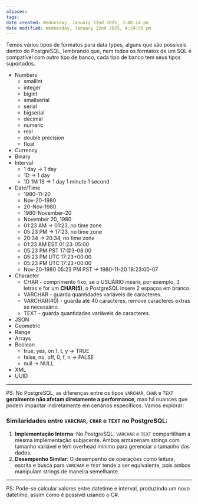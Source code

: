 ```yaml
---
aliases: 
tags: 
date created: Wednesday, January 22nd 2025, 3:48:14 pm
date modified: Wednesday, January 22nd 2025, 4:24:58 pm
---
```

Temos vários tipos de formatos para data types, alguns que são possíveis dentro do PostgreSQL, lembrando que, nem todos os formatos de um SQL é compatível com outro tipo de banco, cada tipo de banco tem seus tipos suportados.

- Numbers
	- smallint
	- integer
	- bigint
	- smallserial
	- serial
	- bigserial
	- decimal
	- numeric
	- real
	- double precision
	- float
- Currency
- Binary
- Interval
	- 1 day -> 1 day
	- 1D -> 1 day
	- 1D 1M 1S  -> 1 day 1 minute 1 second
- Date/Time
	- 1980-11-20
	- Nov-20-1980
	- 20-Nov-1980
	- 1980-November-20
	- November 20, 1980
	- 01:23 AM -> 01:23, no time zone
	- 05:23 PM -> 17:23, no time zone
	- 20:34 -> 20:34, no time zone
	- 01:23 AM EST 01:23-05:00
	- 05:23 PM PST 17:@3-08:00
	- 05:23 PM UTC 17:23+00:00
	- 05:23 PM UTC 17:23+00:00
	- Nov-20-1980 05:23 PM PST -> 1980-11-20 18:23:00-07
- Character
	- CHAR - comprimento fixo, se o USUÁRIO inserir, por exemplo, 3 letras e for um **CHAR(5)**, o PostgreSQL insere 2 espaços em branco.
	- VARCHAR - guarda quantidades variáveis de caracteres.
	- VARCHAR(40) - guarda até 40 caracteres, remove caracteres extras se necessário.
	- TEXT - guarda quantidades variáveis de caracteres.
- JSON
- Geometric
- Range
- Arrays
- Boolean
	- true, yes, on 1, t, y -> TRUE
	- false, no, off, 0, f, n -> FALSE
	- null -> NULL
- XML
- UUID

---

PS: No PostgreSQL, as diferenças entre os tipos `VARCHAR`, `CHAR` e `TEXT` **geralmente não afetam diretamente a performance**, mas há nuances que podem impactar indiretamente em cenários específicos. Vamos explorar:

### Similaridades entre `VARCHAR`, `CHAR` e `TEXT` no PostgreSQL:

1. **Implementação Interna**: No PostgreSQL, `VARCHAR` e `TEXT` compartilham a mesma implementação subjacente. Ambos armazenam strings com tamanho variável e têm overhead mínimo para gerenciar o tamanho dos dados.
2. **Desempenho Similar**: O desempenho de operações como leitura, escrita e busca para `VARCHAR` e `TEXT` tende a ser equivalente, pois ambos manipulam strings de maneira semelhante.

---

PS: Pode-se calcular valores entre datetime e interval, produzindo um novo datetime, assim como é possível usando o C#.